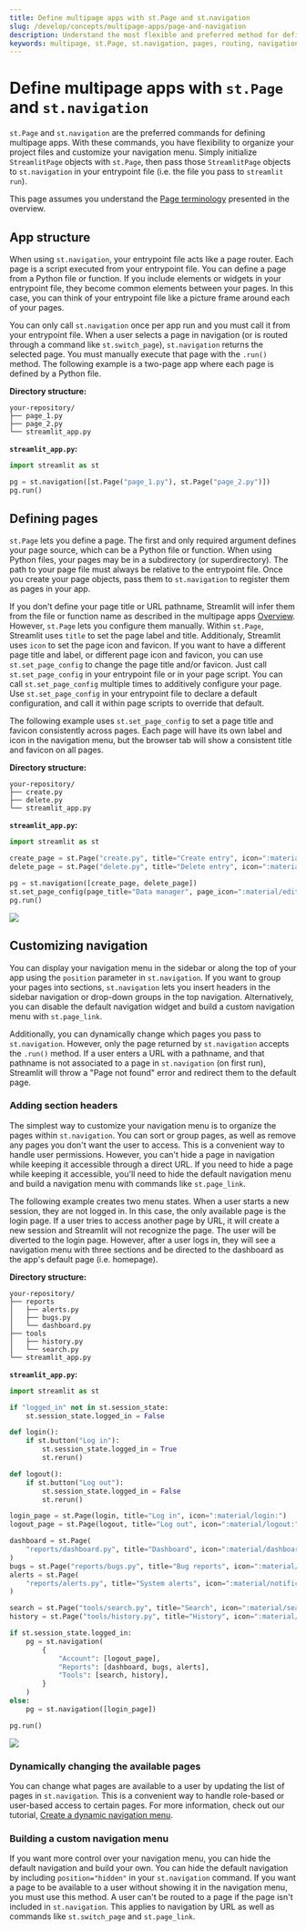 ```yaml
---
title: Define multipage apps with st.Page and st.navigation
slug: /develop/concepts/multipage-apps/page-and-navigation
description: Understand the most flexible and preferred method for defining multipage apps.
keywords: multipage, st.Page, st.navigation, pages, routing, navigation, app structure
---
```


# Define multipage apps with `st.Page` and `st.navigation`

`st.Page` and `st.navigation` are the preferred commands for defining multipage apps. With these commands, you have flexibility to organize your project files and customize your navigation menu. Simply initialize `StreamlitPage` objects with `st.Page`, then pass those `StreamlitPage` objects to `st.navigation` in your entrypoint file (i.e. the file you pass to `streamlit run`).

This page assumes you understand the [Page terminology](/develop/concepts/multipage-apps/overview#page-terminology) presented in the overview.

## App structure

When using `st.navigation`, your entrypoint file acts like a page router. Each page is a script executed from your entrypoint file. You can define a page from a Python file or function. If you include elements or widgets in your entrypoint file, they become common elements between your pages. In this case, you can think of your entrypoint file like a picture frame around each of your pages.

You can only call `st.navigation` once per app run and you must call it from your entrypoint file. When a user selects a page in navigation (or is routed through a command like `st.switch_page`), `st.navigation` returns the selected page. You must manually execute that page with the `.run()` method. The following example is a two-page app where each page is defined by a Python file.

**Directory structure:**

```
your-repository/
├── page_1.py
├── page_2.py
└── streamlit_app.py
```

**`streamlit_app.py`:**

```python
import streamlit as st

pg = st.navigation([st.Page("page_1.py"), st.Page("page_2.py")])
pg.run()
```

## Defining pages

`st.Page` lets you define a page. The first and only required argument defines your page source, which can be a Python file or function. When using Python files, your pages may be in a subdirectory (or superdirectory). The path to your page file must always be relative to the entrypoint file. Once you create your page objects, pass them to `st.navigation` to register them as pages in your app.

If you don't define your page title or URL pathname, Streamlit will infer them from the file or function name as described in the multipage apps [Overview](/develop/concepts/multipage-apps/overview#automatic-page-labels-and-urls). However, `st.Page` lets you configure them manually. Within `st.Page`, Streamlit uses `title` to set the page label and title. Additionaly, Streamlit uses `icon` to set the page icon and favicon. If you want to have a different page title and label, or different page icon and favicon, you can use `st.set_page_config` to change the page title and/or favicon. Just call `st.set_page_config` in your entrypoint file or in your page script. You can call `st.set_page_config` multiple times to additively configure your page. Use `st.set_page_config` in your entrypoint file to declare a default configuration, and call it within page scripts to override that default.

The following example uses `st.set_page_config` to set a page title and favicon consistently across pages. Each page will have its own label and icon in the navigation menu, but the browser tab will show a consistent title and favicon on all pages.

**Directory structure:**

```
your-repository/
├── create.py
├── delete.py
└── streamlit_app.py
```

**`streamlit_app.py`:**

```python
import streamlit as st

create_page = st.Page("create.py", title="Create entry", icon=":material/add_circle:")
delete_page = st.Page("delete.py", title="Delete entry", icon=":material/delete:")

pg = st.navigation([create_page, delete_page])
st.set_page_config(page_title="Data manager", page_icon=":material/edit:")
pg.run()
```

<div style={{ maxWidth: '564px', margin: 'auto' }}>
<Image src="/images/mpa-v2-use-set-page-config.jpg" frame />
</div>

## Customizing navigation

You can display your navigation menu in the sidebar or along the top of your app using the `position` parameter in `st.navigation`. If you want to group your pages into sections, `st.navigation` lets you insert headers in the sidebar navigation or drop-down groups in the top navigation. Alternatively, you can disable the default navigation widget and build a custom navigation menu with `st.page_link`.

Additionally, you can dynamically change which pages you pass to `st.navigation`. However, only the page returned by `st.navigation` accepts the `.run()` method. If a user enters a URL with a pathname, and that pathname is not associated to a page in `st.navigation` (on first run), Streamlit will throw a "Page not found" error and redirect them to the default page.

### Adding section headers

The simplest way to customize your navigation menu is to organize the pages within `st.navigation`. You can sort or group pages, as well as remove any pages you don't want the user to access. This is a convenient way to handle user permissions. However, you can't hide a page in navigation while keeping it accessible through a direct URL. If you need to hide a page while keeping it accessible, you'll need to hide the default navigation menu and build a navigation menu with commands like `st.page_link`.

The following example creates two menu states. When a user starts a new session, they are not logged in. In this case, the only available page is the login page. If a user tries to access another page by URL, it will create a new session and Streamlit will not recognize the page. The user will be diverted to the login page. However, after a user logs in, they will see a navigation menu with three sections and be directed to the dashboard as the app's default page (i.e. homepage).

**Directory structure:**

```
your-repository/
├── reports
│   ├── alerts.py
│   ├── bugs.py
│   └── dashboard.py
├── tools
│   ├── history.py
│   └── search.py
└── streamlit_app.py
```

**`streamlit_app.py`:**

```python
import streamlit as st

if "logged_in" not in st.session_state:
    st.session_state.logged_in = False

def login():
    if st.button("Log in"):
        st.session_state.logged_in = True
        st.rerun()

def logout():
    if st.button("Log out"):
        st.session_state.logged_in = False
        st.rerun()

login_page = st.Page(login, title="Log in", icon=":material/login:")
logout_page = st.Page(logout, title="Log out", icon=":material/logout:")

dashboard = st.Page(
    "reports/dashboard.py", title="Dashboard", icon=":material/dashboard:", default=True
)
bugs = st.Page("reports/bugs.py", title="Bug reports", icon=":material/bug_report:")
alerts = st.Page(
    "reports/alerts.py", title="System alerts", icon=":material/notification_important:"
)

search = st.Page("tools/search.py", title="Search", icon=":material/search:")
history = st.Page("tools/history.py", title="History", icon=":material/history:")

if st.session_state.logged_in:
    pg = st.navigation(
        {
            "Account": [logout_page],
            "Reports": [dashboard, bugs, alerts],
            "Tools": [search, history],
        }
    )
else:
    pg = st.navigation([login_page])

pg.run()
```

<div style={{ maxWidth: '564px', margin: 'auto' }}>
<Image src="/images/mpa-v2-page-sections.jpg" frame />
</div>

### Dynamically changing the available pages

You can change what pages are available to a user by updating the list of pages in `st.navigation`. This is a convenient way to handle role-based or user-based access to certain pages. For more information, check out our tutorial, [Create a dynamic navigation menu](/develop/tutorials/multipage/dynamic-navigation).

### Building a custom navigation menu

If you want more control over your navigation menu, you can hide the default navigation and build your own. You can hide the default navigation by including `position="hidden"` in your `st.navigation` command. If you want a page to be available to a user without showing it in the navigation menu, you must use this method. A user can't be routed to a page if the page isn't included in `st.navigation`. This applies to navigation by URL as well as commands like `st.switch_page` and `st.page_link`.
